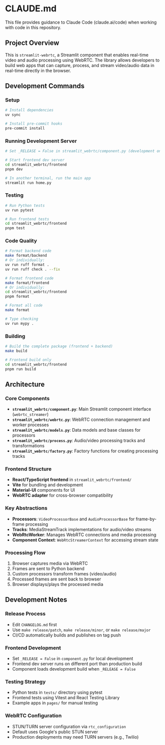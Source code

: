 # CLAUDE.md

This file provides guidance to Claude Code (claude.ai/code) when working with code in this repository.

## Project Overview

This is `streamlit-webrtc`, a Streamlit component that enables real-time video and audio processing using WebRTC. The library allows developers to build web apps that can capture, process, and stream video/audio data in real-time directly in the browser.

## Development Commands

### Setup
```bash
# Install dependencies
uv sync

# Install pre-commit hooks
pre-commit install
```

### Running Development Server
```bash
# Set _RELEASE = False in streamlit_webrtc/component.py (development only, don't commit)

# Start frontend dev server
cd streamlit_webrtc/frontend
pnpm dev

# In another terminal, run the main app
streamlit run home.py
```

### Testing
```bash
# Run Python tests
uv run pytest

# Run frontend tests
cd streamlit_webrtc/frontend
pnpm test
```

### Code Quality
```bash
# Format backend code
make format/backend
# Or individually:
uv run ruff format .
uv run ruff check . --fix

# Format frontend code
make format/frontend
# Or individually:
cd streamlit_webrtc/frontend
pnpm format

# Format all code
make format

# Type checking
uv run mypy .
```

### Building
```bash
# Build the complete package (frontend + backend)
make build

# Frontend build only
cd streamlit_webrtc/frontend
pnpm run build
```

## Architecture

### Core Components

- **`streamlit_webrtc/component.py`**: Main Streamlit component interface (`webrtc_streamer`)
- **`streamlit_webrtc/webrtc.py`**: WebRTC connection management and worker processes
- **`streamlit_webrtc/models.py`**: Data models and base classes for processors
- **`streamlit_webrtc/process.py`**: Audio/video processing tracks and transformations
- **`streamlit_webrtc/factory.py`**: Factory functions for creating processing tracks

### Frontend Structure

- **React/TypeScript frontend** in `streamlit_webrtc/frontend/`
- **Vite** for bundling and development
- **Material-UI** components for UI
- **WebRTC adapter** for cross-browser compatibility

### Key Abstractions

- **Processors**: `VideoProcessorBase` and `AudioProcessorBase` for frame-by-frame processing
- **Tracks**: MediaStreamTrack implementations for audio/video streams
- **WebRtcWorker**: Manages WebRTC connections and media processing
- **Component Context**: `WebRtcStreamerContext` for accessing stream state

### Processing Flow

1. Browser captures media via WebRTC
2. Frames are sent to Python backend
3. Custom processors transform frames (video/audio)
4. Processed frames are sent back to browser
5. Browser displays/plays the processed media

## Development Notes

### Release Process
- Edit `CHANGELOG.md` first
- Use `make release/patch`, `make release/minor`, or `make release/major`
- CI/CD automatically builds and publishes on tag push

### Frontend Development
- Set `_RELEASE = False` in `component.py` for local development
- Frontend dev server runs on different port than production build
- Component loads development build when `_RELEASE = False`

### Testing Strategy
- Python tests in `tests/` directory using pytest
- Frontend tests using Vitest and React Testing Library
- Example apps in `pages/` for manual testing

### WebRTC Configuration
- STUN/TURN server configuration via `rtc_configuration`
- Default uses Google's public STUN server
- Production deployments may need TURN servers (e.g., Twilio)